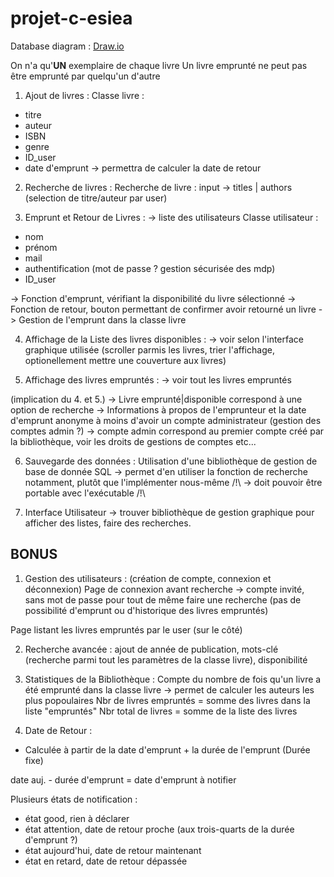 # projet-c-esiea
Database diagram : [Draw.io](https://app.diagrams.net/#Harkonny%2Fprojet-c-esiea%2Fmain%2FDataBase_Diagram.drawio)

On n'a qu'__UN__ exemplaire de chaque livre
Un livre emprunté ne peut pas être emprunté par quelqu'un d'autre

1. Ajout de livres :
Classe livre :
- titre
- auteur
- ISBN
- genre
- ID_user
- date d'emprunt -> permettra de calculer la date de retour

2. Recherche de livres :
Recherche de livre :
input ->  titles | authors (selection de titre/auteur par user)

3. Emprunt et Retour de Livres :
-> liste des utilisateurs
Classe utilisateur :
- nom
- prénom
- mail
- authentification (mot de passe ? gestion sécurisée des mdp)
- ID_user

-> Fonction d'emprunt, vérifiant la disponibilité du livre sélectionné
-> Fonction de retour, bouton permettant de confirmer avoir retourné un livre
-> Gestion de l'emprunt dans la classe livre

4. Affichage de la Liste des livres disponibles :
-> voir selon l'interface graphique utilisée
(scroller parmis les livres, trier l'affichage, optionellement mettre une couverture aux livres)

5. Affichage des livres empruntés :
-> voir tout les livres empruntés

(implication du 4. et 5.)
-> Livre emprunté|disponible correspond à une option de recherche
-> Informations à propos de l'emprunteur et la date d'emprunt anonyme à moins d'avoir un compte administrateur (gestion des comptes admin ?)
-> compte admin correspond au premier compte créé par la bibliothèque, voir les droits de gestions de comptes etc...

6. Sauvegarde des données :
Utilisation d'une bibliothèque de gestion de base de donnée SQL
-> permet d'en utiliser la fonction de recherche notamment, plutôt que l'implémenter nous-même
/!\ -> doit pouvoir être portable avec l'exécutable /!\

7. Interface Utilisateur
-> trouver bibliothèque de gestion graphique pour afficher des listes, faire des recherches.

## BONUS
1. Gestion des utilisateurs :
(création de compte, connexion et déconnexion)
Page de connexion avant recherche
-> compte invité, sans mot de passe pour tout de même faire une recherche
(pas de possibilité d'emprunt ou d'historique des livres empruntés)

Page listant les livres empruntés par le user (sur le côté)

2. Recherche avancée :
ajout de année de publication, mots-clé (recherche parmi tout les paramètres de la classe livre), disponibilité

3. Statistiques de la Bibliothèque :
Compte du nombre de fois qu'un livre a été emprunté dans la classe livre
-> permet de calculer les auteurs les plus popoulaires
Nbr de livres empruntés = somme des livres dans la liste "empruntés"
Nbr total de livres = somme de la liste des livres

4. Date de Retour :
- Calculée à partir de la date d'emprunt + la durée de l'emprunt
(Durée fixe)

date auj. - durée d'emprunt = date d'emprunt à notifier

Plusieurs états de notification :
- état good, rien à déclarer
- état attention, date de retour proche (aux trois-quarts de la durée d'emprunt ?)
- état aujourd'hui, date de retour maintenant
- état en retard, date de retour dépassée
